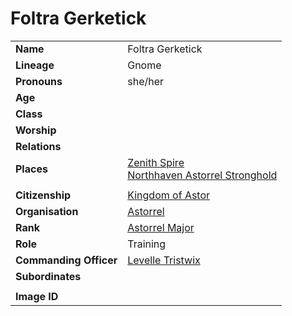 # Foltra Gerketick

|||
| --- | --- |
| **Name** | Foltra Gerketick | character.3
| **Lineage** | Gnome |
| **Pronouns** | she/her |
| **Age** | |
| **Class** | |
| **Worship** | |
| **Relations** | |
| **Places** | [Zenith Spire](../places/buildings/zenith-spire.md)<br>[Northhaven Astorrel Stronghold](../places/strongholds/northhaven-astorrel-stronghold.md) |
|||
| **Citizenship** | [Kingdom of Astor](../civilisations/kingdom-of-astor/kingdom-of-astor.md) |
| **Organisation** | [Astorrel](../organisations/government/astorrel/astorrel.md) |
| **Rank** | [Astorrel Major](../organisations/government/astorrel/ranks/astorrel-major.md) |
| **Role** | Training |
| **Commanding Officer** | [Levelle Tristwix](levelle-tristwix.md) |
| **Subordinates** | |
|||
| **Image ID** | |
